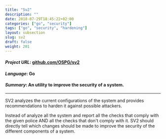 ```yaml
---
title: "Sv2"
description: ""
date: 2018-07-29T18:45:22+02:00
categories: ["go", "security"]
tags: ["go", "security", "hardening"]
layout: subsection
slug: sv2
draft: false 
weight: 201
---
```


#### *Project URL*: [github.com/OSPG/sv2](https://github.com/OSPG/sv2)
#### *Language*: Go
#### *Summary*: An utility to improve the security of a system.

---

SV2 analyzes the current configurations of the system and provides
recommendations to harden it against possible attackers.

Instead of analyze all the system and report all the checks that comply with the
given police AND all the checks that don't comply with it. SV2 should directly
tell which changes should be made to improve the security of the different
components of a system.


